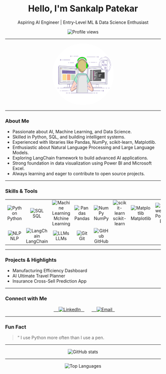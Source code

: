 <!--
  Profile README for Dinesh Kumar Manimela 
-->

<h1 align="center">
  Hello, I'm Sankalp Patekar
</h1>

<p align="center">
  Aspiring AI Engineer | Entry-Level ML & Data Science Enthusiast
</p>

<p align="center">
  <img src="https://komarev.com/ghpvc/?username=sankalp69&color=blue" alt="Profile views" />
</p>

---

<!-- Profile image -->
<p align="center">
  <img width="200" height="200" src="https://raw.githubusercontent.com/mikonoid/mikonoid/main/images/gifs/coder3.gif" alt="Dinesh Profile Picture" style="border-radius:50%" />
</p>

---

###  About Me

- Passionate about AI, Machine Learning, and Data Science.
- Skilled in Python, SQL, and building intelligent systems.
- Experienced with libraries like Pandas, NumPy, scikit-learn, Matplotlib.
- Enthusiastic about Natural Language Processing and Large Language Models.
- Exploring LangChain framework to build advanced AI applications.
- Strong foundation in data visualization using Power BI and Microsoft Excel.
- Always learning and eager to contribute to open source projects.

---

### Skills & Tools

<table>
  <tr>
    <td align="center"><img src="https://cdn.jsdelivr.net/gh/devicons/devicon/icons/python/python-original.svg" width="50" alt="Python"/><br>Python</td>
    <td align="center"><img src="https://cdn.jsdelivr.net/gh/devicons/devicon/icons/sqlite/sqlite-original.svg" width="50" alt="SQL"/><br>SQL</td> 
    <td align="center"><img src="https://onleitechnologies.com/wp-content/uploads/2021/12/Machine-Learning-1000x1000-1-1.jpg" width="50" alt="Machine Learning"/><br>Mchine Learning</td>
    <td align="center"><img src="https://cdn.jsdelivr.net/gh/devicons/devicon/icons/pandas/pandas-original.svg" width="50" alt="Pandas"/><br>Pandas</td>
    <td align="center"><img src="https://cdn.jsdelivr.net/gh/devicons/devicon/icons/numpy/numpy-original.svg" width="50" alt="NumPy"/><br>NumPy</td>
    <td align="center"><img src="https://avatars.githubusercontent.com/u/17349883?s=280&v=4" width="50" alt="scikit-learn"/><br>scikit-learn</td>
    <td align="center"><img src="https://cdn.jsdelivr.net/gh/devicons/devicon/icons/matplotlib/matplotlib-original.svg" width="50" alt="Matplotlib"/><br>Matplotlib</td>
    <td align="center"><img src="https://tse3.mm.bing.net/th?id=OIP.Oxo-u9GMK3zbEM5h-FiVnQHaEK&pid=Api&P=0&h=180" width="50" alt="Power BI"/><br>Power BI</td>
    <td align="center"><img src="https://th.bing.com/th/id/OIP.wIfanQtKi0iBtmnctZ6BJwAAAA?rs=1&pid=ImgDetMain" width="50" alt="Microsoft Excel"/><br>Microsoft Excel</td>
  
  </tr>
  <tr>
    <td align="center"><img src="https://img.freepik.com/premium-vector/nlp-natural-language-processing-cognitive-computing-technology-concept-virtual-screen-robotic-hand-touching-digital-interface_127544-332.jpg?w=2000" width="50" alt="NLP"/><br>NLP</td>
    <td align="center"><img src="https://cdn.analyticsvidhya.com/wp-content/uploads/2023/07/langchain3.png" width="50" alt="LangChain"/><br>LangChain</td>
    <td align="center"><img src="https://tse4.mm.bing.net/th?id=OIP.mHNJZ23vq8C2iNXhZbDBzAHaFP&pid=Api&P=0&h=180" width="50" alt="LLMs"/><br>LLMs</td>
    <td align="center"><img src="https://cdn.jsdelivr.net/gh/devicons/devicon/icons/git/git-original.svg" width="50" alt="Git"/><br>Git</td>
    <td align="center"><img src="https://cdn.jsdelivr.net/gh/devicons/devicon/icons/github/github-original.svg" width="50" alt="GitHub"/><br>GitHub</td>
  </tr>
</table>

---

### Projects & Highlights

- Manufacturing Efficiency Dashboard
- AI Ultimate Travel Planner
- Insurance Cross-Sell Prediction App

---

### Connect with Me

<p align="center">
  <a href="https://www.linkedin.com/in/sankalp-patekar/" target="_blank">
    <img src="https://img.shields.io/badge/-LinkedIn-blue?style=for-the-badge&logo=linkedin&logoColor=white" alt="LinkedIn"/>
  </a>
  &nbsp;
  <a href="mailto:sankalp.p7788@gmail.com" target="_blank">
    <img src="https://img.shields.io/badge/-Email-D14836?style=for-the-badge&logo=gmail&logoColor=white" alt="Email"/>
  </a>
</p>

---

### Fun Fact

> “ I use Python more often than I use a pen.

---

<!-- Optional GitHub stats card -->
<p align="center">
  <img src="https://github-readme-stats.vercel.app/api?username=sankalp69&show_icons=true&theme=radical" alt="GitHub stats"/>
</p>

---

<!-- Optional Top Languages card -->
<p align="center">
  <img src="https://github-readme-stats.vercel.app/api/top-langs/?username=sankalp69&layout=compact&theme=radical" alt="Top Languages"/>
</p>
